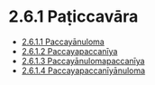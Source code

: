 # 2.6.1 Paṭiccavāra

* [2.6.1.1 Paccayānuloma](2.6.1/2.6.1.1.md)
* [2.6.1.2 Paccayapaccanīya](2.6.1/2.6.1.2.md)
* [2.6.1.3 Paccayānulomapaccanīya](2.6.1/2.6.1.3.md)
* [2.6.1.4 Paccayapaccanīyānuloma](2.6.1/2.6.1.4.md)
